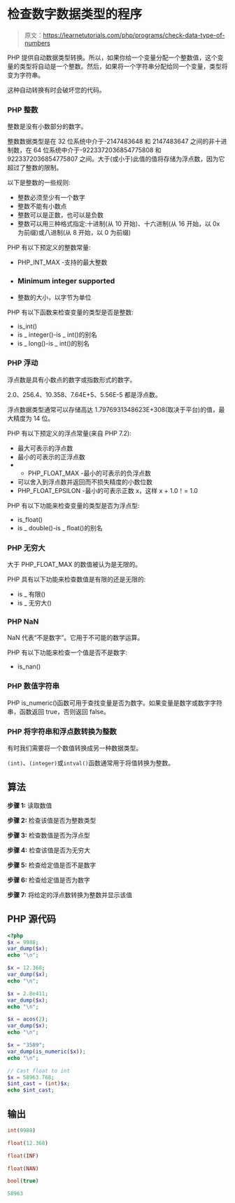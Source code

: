 # 检查数字数据类型的程序

> 原文：<https://learnetutorials.com/php/programs/check-data-type-of-numbers>

PHP 提供自动数据类型转换。所以，如果你给一个变量分配一个整数值，这个变量的类型将自动是一个整数。然后，如果将一个字符串分配给同一个变量，类型将变为字符串。

这种自动转换有时会破坏您的代码。

### **PHP 整数**

整数是没有小数部分的数字。

整数数据类型是在 32 位系统中介于-2147483648 和 2147483647 之间的非十进制数，在 64 位系统中介于-9223372036854775808 和 9223372036854775807 之间。大于(或小于)此值的值将存储为浮点数，因为它超过了整数的限制。

以下是整数的一些规则:

*   整数必须至少有一个数字
*   整数不能有小数点
*   整数可以是正数，也可以是负数
*   整数可以用三种格式指定:十进制(从 10 开始)、十六进制(从 16 开始，以 0x 为前缀)或八进制(从 8 开始，以 0 为前缀)

PHP 有以下预定义的整数常量:

*   PHP_INT_MAX -支持的最大整数
*   ### Minimum integer supported

*   整数的大小，以字节为单位

PHP 有以下函数来检查变量的类型是否是整数:

*   is_int()
*   is _ integer()-is _ int()的别名
*   is _ long()-is _ int()的别名

### **PHP 浮动**

浮点数是具有小数点的数字或指数形式的数字。

2.0、256.4、10.358、7.64E+5、5.56E-5 都是浮点数。

浮点数据类型通常可以存储高达 1.7976931348623E+308(取决于平台)的值，最大精度为 14 位。

PHP 有以下预定义的浮点常量(来自 PHP 7.2):

*   最大可表示的浮点数
*   最小的可表示的正浮点数
*   - PHP_FLOAT_MAX -最小的可表示的负浮点数
*   可以舍入到浮点数并返回而不损失精度的小数位数
*   PHP_FLOAT_EPSILON -最小的可表示正数 x，这样 x + 1.0！= 1.0

PHP 有以下功能来检查变量的类型是否为浮点型:

*   is_float()
*   is _ double()-is _ float()的别名

### **PHP 无穷大**

大于 PHP_FLOAT_MAX 的数值被认为是无限的。

PHP 具有以下功能来检查数值是有限的还是无限的:

*   is _ 有限()
*   is _ 无穷大()

### **PHP NaN**

NaN 代表“不是数字”。它用于不可能的数学运算。

PHP 有以下功能来检查一个值是否不是数字:

*   is_nan()

### **PHP 数值字符串**

PHP is_numeric()函数可用于查找变量是否为数字。如果变量是数字或数字字符串，函数返回 true，否则返回 false。

### **PHP 将字符串和浮点数转换为整数**

有时我们需要将一个数值转换成另一种数据类型。

`(int)`、`(integer)`或`intval()`函数通常用于将值转换为整数。

## 算法

**步骤 1:** 读取数值

**步骤 2:** 检查该值是否为整数类型

**步骤 3:** 检查数值是否为浮点型

**步骤 4:** 检查该值是否为无穷大

**步骤 5:** 检查给定值是否不是数字

**步骤 6:** 检查给定值是否为数字

**步骤 7:** 将给定的浮点数转换为整数并显示该值

## PHP 源代码

```php
<?php
$x = 9988;
var_dump($x);
echo "\n";

$x = 12.368;
var_dump($x);
echo "\n";

$x = 2.8e411;
var_dump($x);
echo "\n";

$x = acos(2);
var_dump($x);
echo "\n";

$x = "3589";
var_dump(is_numeric($x));
echo "\n";

// Cast float to int
$x = 58963.768;
$int_cast = (int)$x;
echo $int_cast; 

```

## 输出

```php
int(9988)

float(12.368)

float(INF)

float(NAN)

bool(true)

58963
```